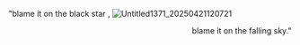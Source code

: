 
 "blame it on the black star ,
![Untitled1371_20250421120721](https://github.com/user-attachments/assets/adfb5602-4441-41a5-8534-f076bdde5f92)

 <p align="right"> blame it on the falling sky."
